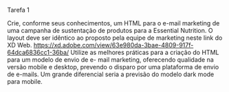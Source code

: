 Tarefa 1

Crie, conforme seus conhecimentos, um HTML para o e-mail marketing de uma
campanha de sustentação de produtos para a Essential Nutrition. O layout deve ser
idêntico ao proposto pela equipe de marketing neste link do XD Web.
https://xd.adobe.com/view/63e980da-3bae-4809-917f-64dca6836cc1-36ba/
Utilize as melhores práticas para a criação do HTML para um modelo de envio de e-
mail marketing, oferecendo qualidade na versão mobile e desktop, prevendo o disparo
por uma plataforma de envio de e-mails.
Um grande diferencial seria a previsão do modelo dark mode para mobile.